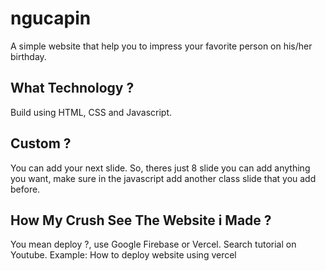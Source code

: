 # ngucapin
A simple website that help you to impress your favorite person on his/her birthday.
## What Technology ?
Build using HTML, CSS and Javascript.
## Custom ?
You can add your next slide. So, theres just 8 slide you can add anything you want, make sure in the javascript add another class slide that you add before.
## How My Crush See The Website i Made ?
You mean deploy ?, use Google Firebase or Vercel. Search tutorial on Youtube. Example: How to deploy website using vercel
